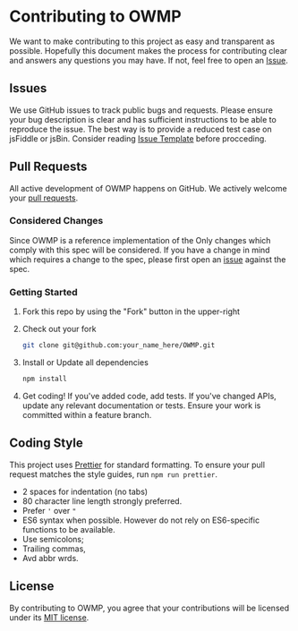 # Contributing to OWMP

We want to make contributing to this project as easy and transparent as
possible. Hopefully this document makes the process for contributing clear and
answers any questions you may have. If not, feel free to open an
[Issue](https://github.com/saaf-water/owmp-backend/issues/).

## Issues

We use GitHub issues to track public bugs and requests. Please ensure your bug
description is clear and has sufficient instructions to be able to reproduce the
issue. The best way is to provide a reduced test case on jsFiddle or jsBin.
Consider reading [Issue Template](https://github.com/saaf-water/owmp-backend/blob/main/Workflow/ISSUE_TEMPLATE.md) before procceding.

## Pull Requests

All active development of OWMP happens on GitHub. We actively welcome
your [pull requests](https://help.github.com/articles/creating-a-pull-request).

### Considered Changes

Since OWMP is a reference implementation of the
Only changes which comply with this spec will be considered. If you have a 
change in mind which requires a change to the spec, please first open an
[issue](https://github.com/saaf-water/owmp-backend/issues) against the spec.


### Getting Started

1. Fork this repo by using the "Fork" button in the upper-right

2. Check out your fork

   ```sh
   git clone git@github.com:your_name_here/OWMP.git
   ```

3. Install or Update all dependencies

   ```sh
   npm install
   ```

4. Get coding! If you've added code, add tests. If you've changed APIs, update
   any relevant documentation or tests. Ensure your work is committed within a
   feature branch.


## Coding Style

This project uses [Prettier](https://prettier.io/) for standard formatting. To
ensure your pull request matches the style guides, run `npm run prettier`.

- 2 spaces for indentation (no tabs)
- 80 character line length strongly preferred.
- Prefer `'` over `"`
- ES6 syntax when possible. However do not rely on ES6-specific functions to be available.
- Use semicolons;
- Trailing commas,
- Avd abbr wrds.


## License

By contributing to OWMP, you agree that your contributions will be
licensed under its [MIT license](../LICENSE).
